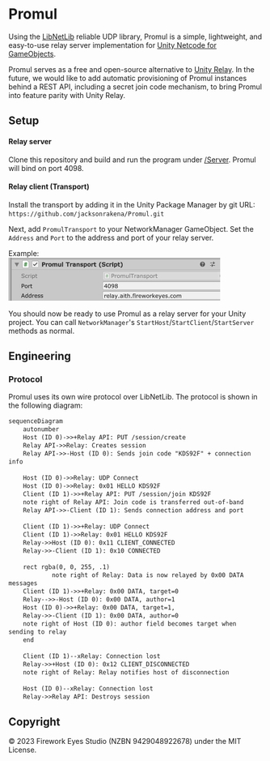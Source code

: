 # Promul
Using the [LibNetLib](https://github.com/RevenantX/LiteNetLib) reliable UDP library, Promul is a simple, lightweight, and easy-to-use relay server implementation for [Unity Netcode for GameObjects](https://docs-multiplayer.unity3d.com/netcode/current/about/). 
  
Promul serves as a free and open-source alternative to [Unity Relay](https://unity.com/products/relay). In the future, we would like to add automatic provisioning of Promul instances behind a REST API, including a secret join code mechanism, to bring Promul into feature parity with Unity Relay.

## Setup
#### Relay server
Clone this repository and build and run the program under [/Server](/Server). Promul will bind on port 4098.

#### Relay client (Transport)
Install the transport by adding it in the Unity Package Manager by git URL:  
`https://github.com/jacksonrakena/Promul.git`
  
Next, add `PromulTransport` to your NetworkManager GameObject. Set the `Address` and `Port` to the address and port of your relay server.  

Example:  
![Alt text](example.png)  
  

You should now be ready to use Promul as a relay server for your Unity project. You can call `NetworkManager`'s `StartHost`/`StartClient`/`StartServer` methods as normal.

## Engineering
### Protocol
Promul uses its own wire protocol over LibNetLib. The protocol is shown in the following diagram:
```mermaid
sequenceDiagram
    autonumber
    Host (ID 0)->>+Relay API: PUT /session/create
    Relay API->>Relay: Creates session
    Relay API->>-Host (ID 0): Sends join code "KDS92F" + connection info
    
    Host (ID 0)->>Relay: UDP Connect
    Host (ID 0)->>Relay: 0x01 HELLO KDS92F
    Client (ID 1)->>+Relay API: PUT /session/join KDS92F
    note right of Relay API: Join code is transferred out-of-band
    Relay API->>-Client (ID 1): Sends connection address and port

    Client (ID 1)->>+Relay: UDP Connect
    Client (ID 1)->>Relay: 0x01 HELLO KDS92F
    Relay->>Host (ID 0): 0x11 CLIENT_CONNECTED
    Relay->>-Client (ID 1): 0x10 CONNECTED

    rect rgba(0, 0, 255, .1)
            note right of Relay: Data is now relayed by 0x00 DATA messages
    Client (ID 1)->>+Relay: 0x00 DATA, target=0
    Relay-->>-Host (ID 0): 0x00 DATA, author=1
    Host (ID 0)->>+Relay: 0x00 DATA, target=1,
    Relay->>-Client (ID 1): 0x00 DATA, author=0
    note right of Host (ID 0): author field becomes target when sending to relay
    end

    Client (ID 1)--xRelay: Connection lost
    Relay->>+Host (ID 0): 0x12 CLIENT_DISCONNECTED
    note right of Relay: Relay notifies host of disconnection
    
    Host (ID 0)--xRelay: Connection lost
    Relay->>Relay API: Destroys session
```
## Copyright
&copy; 2023 Firework Eyes Studio (NZBN 9429048922678) under the MIT License.
